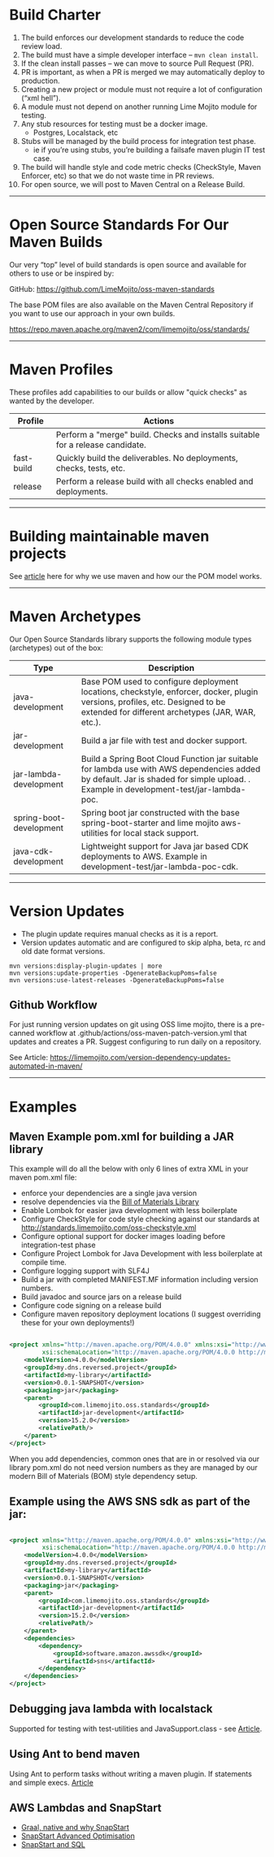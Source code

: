 # Build Charter

1. The build enforces our development standards to reduce the code review load.
2. The build must have a simple developer interface – ```mvn clean install```.
3. If the clean install passes – we can move to source Pull Request (PR).
4. PR is important, as when a PR is merged we may automatically deploy to production.
5. Creating a new project or module must not require a lot of configuration (“xml hell”).
6. A module must not depend on another running Lime Mojito module for testing.
7. Any stub resources for testing must be a docker image.
    * Postgres, Localstack, etc
8. Stubs will be managed by the build process for integration test phase.
    * ie if you’re using stubs, you’re building a failsafe maven plugin IT test case.
9. The build will handle style and code metric checks (CheckStyle, Maven Enforcer, etc) so that we do not waste time in
   PR reviews.
10. For open source, we will post to Maven Central on a Release Build.

---

# Open Source Standards For Our Maven Builds

Our very “top” level of build standards is open source and available for others to use or be inspired by:

GitHub: https://github.com/LimeMojito/oss-maven-standards

The base POM files are also available on the Maven Central Repository if you want to use our approach in your own
builds.

https://repo.maven.apache.org/maven2/com/limemojito/oss/standards/
      
---

# Maven Profiles

These profiles add capabilities to our builds or allow "quick checks" as wanted by the developer.

| Profile    | Actions                                                                         |
|------------|---------------------------------------------------------------------------------|
|            | Perform a "merge" build.  Checks and installs suitable for a release candidate. |
| fast-build | Quickly build the deliverables.  No deployments, checks, tests, etc.            |
| release    | Perform a release build with all checks enabled and deployments.                |

           
---

# Building maintainable maven projects

See [article](https://limemojito.com/maintainable-builds-with-maven/) here for why we use maven and how our the POM
model works.

---

# Maven Archetypes

Our Open Source Standards library supports the following module types (archetypes) out of the box:

| Type                     | Description                                                                                                                                                                           |
|--------------------------|---------------------------------------------------------------------------------------------------------------------------------------------------------------------------------------|
| java-development	        | Base POM used to configure deployment locations, checkstyle, enforcer, docker, plugin versions, profiles, etc. Designed to be extended for different archetypes (JAR, WAR, etc.).     | 
| jar-development	         | Build a jar file with test and docker support.                                                                                                                                        |
| jar-lambda-development	  | Build a Spring Boot Cloud Function jar suitable for lambda use with AWS dependencies added by default. Jar is shaded for simple upload. . Example in development-test/jar-lambda-poc. |
| spring-boot-development	 | Spring boot jar constructed with the base spring-boot-starter and lime mojito aws-utilities for local stack support.                                                                  |
| java-cdk-development     | Lightweight support for Java jar based CDK deployments to AWS. Example in development-test/jar-lambda-poc-cdk.                                                                        |

---

# Version Updates

* The plugin update requires manual checks as it is a report.
* Version updates automatic and are configured to skip alpha, beta, rc and old date format versions.

```shell
mvn versions:display-plugin-updates | more
mvn versions:update-properties -DgenerateBackupPoms=false
mvn versions:use-latest-releases -DgenerateBackupPoms=false
```
## Github Workflow
For just running version updates on git using OSS lime mojito, there is a pre-canned workflow at .github/actions/oss-maven-patch-version.yml that updates and creates a PR.  Suggest configuring to run daily on a repository.
                           
See Article: https://limemojito.com/version-dependency-updates-automated-in-maven/

---

# Examples

## Maven Example pom.xml for building a JAR library

This example will do all the below with only 6 lines of extra XML in your maven pom.xml file:

* enforce your dependencies are a single java version
* resolve dependencies via the [Bill of Materials Library](./library/pom.xml)
* Enable Lombok for easier java development with less boilerplate
* Configure CheckStyle for code style checking against our standards
  at http://standards.limemojito.com/oss-checkstyle.xml
* Configure optional support for docker images loading before integration-test phase
* Configure Project Lombok for Java Development with less boilerplate at compile time.
* Configure logging support with SLF4J
* Build a jar with completed MANIFEST.MF information including version numbers.
* Build javadoc and source jars on a release build
* Configure code signing on a release build
* Configure maven repository deployment locations (I suggest overriding these for your own deployments!)

```xml 

<project xmlns="http://maven.apache.org/POM/4.0.0" xmlns:xsi="http://www.w3.org/2001/XMLSchema-instance"
         xsi:schemaLocation="http://maven.apache.org/POM/4.0.0 http://maven.apache.org/xsd/maven-4.0.0.xsd">
    <modelVersion>4.0.0</modelVersion>
    <groupId>my.dns.reversed.project</groupId>
    <artifactId>my-library</artifactId>
    <version>0.0.1-SNAPSHOT</version>
    <packaging>jar</packaging>
    <parent>
        <groupId>com.limemojito.oss.standards</groupId>
        <artifactId>jar-development</artifactId>
        <version>15.2.0</version>
        <relativePath/>
    </parent>
</project>
```

When you add dependencies, common ones that are in or resolved via our library pom.xml do not need version numbers as
they are managed by our modern Bill of Materials (BOM) style dependency setup.

## Example using the AWS SNS sdk as part of the jar:

```xml 

<project xmlns="http://maven.apache.org/POM/4.0.0" xmlns:xsi="http://www.w3.org/2001/XMLSchema-instance"
         xsi:schemaLocation="http://maven.apache.org/POM/4.0.0 http://maven.apache.org/xsd/maven-4.0.0.xsd">
    <modelVersion>4.0.0</modelVersion>
    <groupId>my.dns.reversed.project</groupId>
    <artifactId>my-library</artifactId>
    <version>0.0.1-SNAPSHOT</version>
    <packaging>jar</packaging>
    <parent>
        <groupId>com.limemojito.oss.standards</groupId>
        <artifactId>jar-development</artifactId>
        <version>15.2.0</version>
        <relativePath/>
    </parent>
    <dependencies>
        <dependency>
            <groupId>software.amazon.awssdk</groupId>
            <artifactId>sns</artifactId>
        </dependency>
    </dependencies>
</project>
```

## Debugging java lambda with localstack

Supported for testing with test-utilities and JavaSupport.class -
see [Article](https://limemojito.com/deploying-java-lambda-with-localstack/).

## Using Ant to bend maven

Using Ant to perform tasks without writing a maven plugin. If statements and simple execs.
[Article](https://limemojito.com/bending-maven-with-ant/)

## AWS Lambdas and SnapStart

* [Graal, native and why SnapStart](https://limemojito.com/native-java-aws-lambda-with-graal-vm/)
* [SnapStart Advanced Optimisation](https://limemojito.com/optimising-aws-snapstart-and-spring-boot-java-lambdas/)
* [SnapStart and SQL](https://limemojito.com/optimising-aws-snapstart-and-spring-boot-java-lambdas/)
